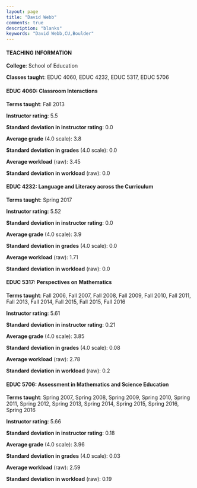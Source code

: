 ```yaml
---
layout: page
title: "David Webb" 
comments: true
description: "blanks"
keywords: "David Webb,CU,Boulder"
---
```

<head>
<script src="https://ajax.googleapis.com/ajax/libs/jquery/2.1.3/jquery.min.js"></script>
<script src="https://dl.dropboxusercontent.com/s/pc42nxpaw1ea4o9/highcharts.js?dl=0"></script>
<!-- <script src="../assets/js/highcharts.js"></script> -->
<style type="text/css">@font-face {
	font-family: "Bebas Neue";
	src: url(https://www.filehosting.org/file/details/544349/BebasNeue Regular.otf) format("opentype");
	}
	h1.Bebas { 
		font-family: "Bebas Neue", Verdana, Tahoma;
	}
</style>
</head>
	   
#### TEACHING INFORMATION

**College**: School of Education

**Classes taught**: EDUC 4060, EDUC 4232, EDUC 5317, EDUC 5706

#### EDUC 4060: Classroom Interactions

**Terms taught**: Fall 2013

**Instructor rating**: 5.5

**Standard deviation in instructor rating**: 0.0

**Average grade** (4.0 scale): 3.8

**Standard deviation in grades** (4.0 scale): 0.0

**Average workload** (raw): 3.45

**Standard deviation in workload** (raw): 0.0

#### EDUC 4232: Language and Literacy across the Curriculum

**Terms taught**: Spring 2017

**Instructor rating**: 5.52

**Standard deviation in instructor rating**: 0.0

**Average grade** (4.0 scale): 3.9

**Standard deviation in grades** (4.0 scale): 0.0

**Average workload** (raw): 1.71

**Standard deviation in workload** (raw): 0.0

#### EDUC 5317: Perspectives on Mathematics

**Terms taught**: Fall 2006, Fall 2007, Fall 2008, Fall 2009, Fall 2010, Fall 2011, Fall 2013, Fall 2014, Fall 2015, Fall 2015, Fall 2016

**Instructor rating**: 5.61

**Standard deviation in instructor rating**: 0.21

**Average grade** (4.0 scale): 3.85

**Standard deviation in grades** (4.0 scale): 0.08

**Average workload** (raw): 2.78

**Standard deviation in workload** (raw): 0.2

#### EDUC 5706: Assessment in Mathematics and Science Education

**Terms taught**: Spring 2007, Spring 2008, Spring 2009, Spring 2010, Spring 2011, Spring 2012, Spring 2013, Spring 2014, Spring 2015, Spring 2016, Spring 2016

**Instructor rating**: 5.66

**Standard deviation in instructor rating**: 0.18

**Average grade** (4.0 scale): 3.96

**Standard deviation in grades** (4.0 scale): 0.03

**Average workload** (raw): 2.59

**Standard deviation in workload** (raw): 0.19

